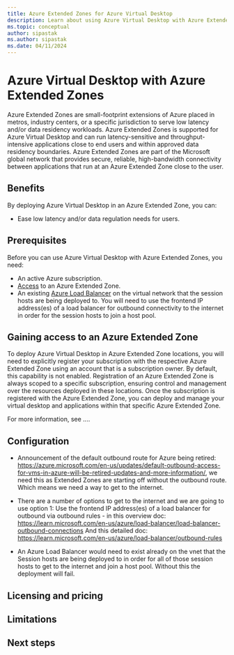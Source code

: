 ```yaml
---
title: Azure Extended Zones for Azure Virtual Desktop
description: Learn about using Azure Virtual Desktop with Azure Extended Zones. 
ms.topic: conceptual
author: sipastak
ms.author: sipastak
ms.date: 04/11/2024
---
```


# Azure Virtual Desktop with Azure Extended Zones

Azure Extended Zones are small-footprint extensions of Azure placed in metros, industry centers, or a specific jurisdiction to serve low latency and/or data residency workloads. Azure Extended Zones is supported for Azure Virtual Desktop and can run latency-sensitive and throughput-intensive applications close to end users and within approved data residency boundaries. Azure Extended Zones are part of the Microsoft global network that provides secure, reliable, high-bandwidth connectivity between applications that run at an Azure Extended Zone close to the user.


## Benefits

By deploying Azure Virtual Desktop in an Azure Extended Zone, you can:

- Ease low latency and/or data regulation needs for users.

## Prerequisites

Before you can use Azure Virtual Desktop with Azure Extended Zones, you need:

- An active Azure subscription.
- [Access](#gaining-access-to-an-azure-extended-zone) to an Azure Extended Zone.
- An existing [Azure Load Balancer](../load-balancer/load-balancer-outbound-connections.md) on the virtual network that the session hosts are being deployed to. You will need to use the frontend IP address(es) of a load balancer for outbound connectivity to the internet in order for the session hosts to join a host pool.  

## Gaining access to an Azure Extended Zone 

To deploy Azure Virtual Desktop in Azure Extended Zone locations, you will need to explicitly register your subscription with the respective Azure Extended Zone using an account that is a subscription owner. By default, this capability is not enabled. Registration of an Azure Extended Zone is always scoped to a specific subscription, ensuring control and management over the resources deployed in these locations. Once the subscription is registered with the Azure Extended Zone, you can deploy and manage your virtual desktop and applications within that specific Azure Extended Zone.

For more information, see ....


## Configuration

- Announcement of the default outbound route for Azure being retired: https://azure.microsoft.com/en-us/updates/default-outbound-access-for-vms-in-azure-will-be-retired-updates-and-more-information/, we need this as Extended Zones are starting off without the outbound route. Which means we need a way to get to the internet.

- There are a number of options to get to the internet and we are going to use option 1: Use the frontend IP address(es) of a load balancer for outbound via outbound rules - in this overview doc: https://learn.microsoft.com/en-us/azure/load-balancer/load-balancer-outbound-connections
And this detailed doc: https://learn.microsoft.com/en-us/azure/load-balancer/outbound-rules

- An Azure Load Balancer would need to exist already on the vnet that the Session hosts are being deployed to in order for all of those session hosts to get to the internet and join a host pool. Without this the deployment will fail.



## Licensing and pricing



## Limitations



## Next steps


